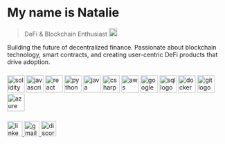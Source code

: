 # My name is Natalie
>
> <div align="left">
>  DeFi & Blockchain Enthusiast
> <img src="https://raw.githubusercontent.com/danielcranney/readme-generator/main/public/icons/skills/ethereum-colored.svg" height="19" alt="ethereum logo" />

> </div>

Building the future of decentralized finance. Passionate about blockchain technology, smart contracts, and creating user-centric DeFi products that drive adoption.


###

<div align="left">
  <img src="https://cdn.jsdelivr.net/gh/devicons/devicon/icons/solidity/solidity-original.svg" height="40" alt="solidity logo" />

  <img src="https://cdn.jsdelivr.net/gh/devicons/devicon/icons/javascript/javascript-original.svg" height="40" alt="javascript logo" />

  <img src="https://cdn.jsdelivr.net/gh/devicons/devicon/icons/react/react-original.svg" height="40" alt="react logo" />

  <img src="https://cdn.jsdelivr.net/gh/devicons/devicon/icons/python/python-original.svg" height="40" alt="python logo" />

  <img src="https://cdn.jsdelivr.net/gh/devicons/devicon/icons/java/java-original.svg" height="40" alt="java logo" />

  <img src="https://cdn.jsdelivr.net/gh/devicons/devicon/icons/csharp/csharp-original.svg" height="40" alt="csharp logo" />

  <img src="https://cdn.jsdelivr.net/gh/devicons/devicon/icons/amazonwebservices/amazonwebservices-original-wordmark.svg" height="40" alt="aws logo" />

  <img src="https://cdn.jsdelivr.net/gh/devicons/devicon/icons/googlecloud/googlecloud-original.svg" height="40" alt="googlecloud logo" />

  <img src="https://cdn.jsdelivr.net/gh/devicons/devicon/icons/mysql/mysql-original-wordmark.svg" height="40" alt="sql logo" />

  <!-- <img src="https://cdn.jsdelivr.net/gh/devicons/devicon/icons/cuda/cuda-original-wordmark.svg" height="40" alt="cuda logo" /> -->

  <img src="https://cdn.jsdelivr.net/gh/devicons/devicon/icons/docker/docker-original.svg" height="40" alt="docker logo" />

  <img src="https://cdn.jsdelivr.net/gh/devicons/devicon/icons/git/git-original.svg" height="40" alt="git logo" />

  <img src="https://cdn.jsdelivr.net/gh/devicons/devicon/icons/azure/azure-original.svg" height="40" alt="azure logo" />
</div>

###

<div align="left">
  <a href="https://linkedin.com/in/natalie-hill1" target="_blank">
    <img src="https://img.shields.io/static/v1?message=LinkedIn&logo=linkedin&label=&color=0077B5&logoColor=white&labelColor=&style=for-the-badge" height="35" alt="linkedin logo" />
  </a>
  <a href="mailto:nataliehill1324@gmail.com" target="_blank">
    <img src="https://img.shields.io/static/v1?message=Gmail&logo=gmail&label=&color=D14836&logoColor=white&labelColor=&style=for-the-badge" height="35" alt="gmail logo" />
  </a>
  <a href="https://discordapp.com/users/arnoldpalmer001" target="_blank">
    <img src="https://img.shields.io/static/v1?message=Discord&logo=discord&label=&color=5865F2&logoColor=white&labelColor=&style=for-the-badge" height="35" alt="discord logo" />
  </a>
</div>

### 